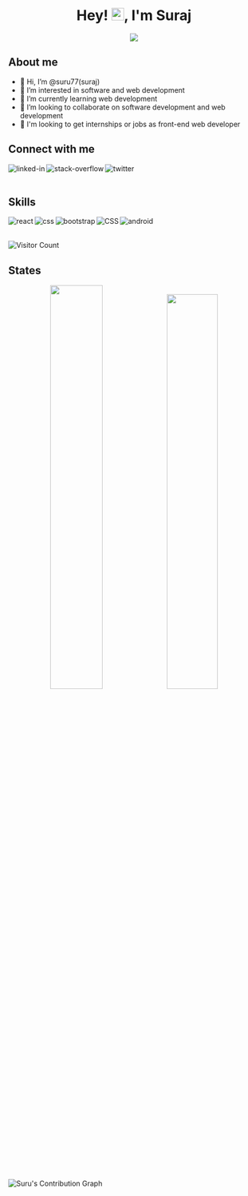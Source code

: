 

<h1 align="center">Hey! <img src="https://media.giphy.com/media/hvRJCLFzcasrR4ia7z/giphy.gif" width="25px">, I'm Suraj</h1>

<p align="center">
  <img src="https://readme-typing-svg.herokuapp.com?color=15c534&width=380&height=45&lines=Welcome+To+My+Profile+🤗;;Nice+To+Meet+You+🤝&center=true"></a>
</p>  

## About me

- 👋 Hi, I’m @suru77(suraj)
- 👀 I’m interested in software and web development
- 🌱 I’m currently learning web development
- 💞️ I’m looking to collaborate on software development and web development
-  :pray:  I'm looking to get internships or jobs as front-end web developer
## Connect with me

[<img align="left" alt="linked-in" src="https://img.shields.io/badge/linkedin-%230077B5.svg?&style=for-the-badge&logo=linkedin&logoColor=white" />](https://www.linkedin.com/in/suraj-kumar-a084a9206/)

[<img align="left" alt="stack-overflow" src="https://img.shields.io/badge/stack%20overflow-FE7A16?logo=stack-overflow&logoColor=white&style=for-the-badge" />](https://stackoverflow.com/users/16698725/suraj)


[<img align="left" alt="twitter" src="https://img.shields.io/badge/twitter%20-blue?logo=twitter&logoColor=white&style=for-the-badge" />](https://twitter.com/suru__77)

<br>
<br>

## Skills
<img align="left" alt="react" src="https://img.shields.io/badge/react%20-%2320232a.svg?&style=for-the-badge&logo=react&logoColor=%2361DAFB" />
<img align="left" alt="css" src="https://img.shields.io/badge/css3-%231572B6.svg?style=for-the-badge&logo=css3&logoColor=white" />
<img align="left" alt="bootstrap" src="https://img.shields.io/badge/bootstrap-%23563D7C.svg?style=for-the-badge&logo=bootstrap&logoColor=white" />
<img align="left" alt="CSS" src="https://img.shields.io/badge/html5-%23E34F26.svg?style=for-the-badge&logo=html5&logoColor=white" />
<img align="left" alt="android" src="https://img.shields.io/badge/javascript-%23323330.svg?style=for-the-badge&logo=javascript&logoColor=%23F7DF1E" />

<br>
<br>

![Visitor Count](https://profile-counter.glitch.me/suru77/count.svg)

## States

<p align="center">
  <img width="45.5%" src="https://github-readme-stats.vercel.app/api?username=suru77&theme=algolia&show_icons=true" />
  <img width="45%" src="https://github-readme-stats.vercel.app/api/top-langs/?username=suru77&layout=compact&theme=algolia" />
</p>

![Suru's Contribution Graph](https://activity-graph.herokuapp.com/graph?username=suru77&bg_color=000033&color=FFFFFF&line=6498b0&point=FFFFFF&theme=rogue&hide_border=true&area=true)
